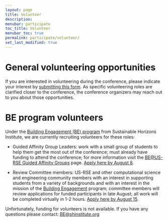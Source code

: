 ```yaml
---
layout: page
title: Volunteer
description:
menubar: participate
toc_title: Volunteer
menubar_toc: true
permalink: participate/volunteer/
set_last_modified: true
---
```

# General volunteering opportunities

If you are interested in volunteering during the conference, please indicate your interest by [submitting this form](https://forms.gle/gaABue72wFwoXgFE8). As specific volunteering roles are clarified closer to the conference, the conference organizers may reach out to you about those opportunities.

# BE program volunteers

Under the [Building Engagement (BE) program](https://shinstitute.org/building-engagement-us-rse-2025/) from Sustainable Horizons Institute, we are currently recruiting volunteers for these roles:

* Guided Affinity Group Leaders: work with a small group of students to help them get the most out of the conference; must already have funding to attend the conference; for more information visit the [BE@US-RSE Guided Affinity Groups](https://shinstitute.org/guided-affinity-groups-us-rse25/) page. [Apply here by August 8](https://ssl.linklings.net/conferences/SHInstitute/).

* Review Committee members: US-RSE and other computational science and engineering community members with an interest in supporting students from a variety of backgrounds and with an interest in the mission of the [Building Engagement](https://shinstitute.org/the-building-engagement-be-program/) program; committee members will review applications for funded participants in late August; all work will be completed virtually in 1-2 hours. [Apply here by August 15](https://ssl.linklings.net/conferences/SHInstitute/).

Unfortunately, funding for volunteers is not available. If you have any questions please contact: BE@shinstitute.org
